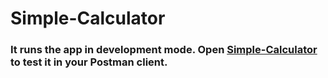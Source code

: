 # Simple-Calculator

### It runs the app in development mode. Open [Simple-Calculator](https://fsi-bootcamp-tasks.vercel.app/) to test it in your Postman client.
